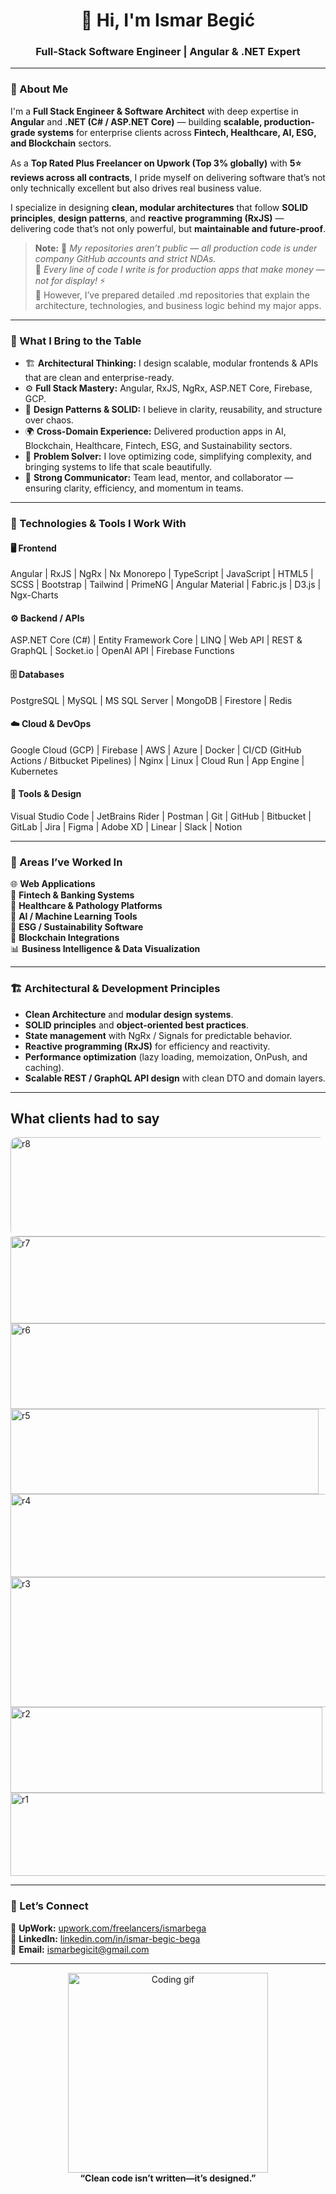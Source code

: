 
<h1 align="center">👋 Hi, I'm Ismar Begić</h1>

<h3 align="center">Full-Stack Software Engineer | Angular & .NET Expert</h3>

---

### 🚀 About Me

I'm a **Full Stack Engineer & Software Architect** with deep expertise in **Angular** and **.NET (C# / ASP.NET Core)** — building **scalable, production-grade systems** for enterprise clients across **Fintech, Healthcare, AI, ESG, and Blockchain** sectors.  

As a **Top Rated Plus Freelancer on Upwork (Top 3% globally)** with **5⭐ reviews across all contracts**, I pride myself on delivering software that’s not only technically excellent but also drives real business value.  

I specialize in designing **clean, modular architectures** that follow **SOLID principles**, **design patterns**, and **reactive programming (RxJS)** — delivering code that’s not only powerful, but **maintainable and future-proof**.

> **Note:** 🚫 *My repositories aren’t public — all production code is under company GitHub accounts and strict NDAs.*  
> 💼 *Every line of code I write is for production apps that make money — not for display!* ⚡   
> 📘 However, I’ve prepared detailed .md repositories that explain the architecture, technologies, and business logic behind my major apps.

---

### 🧠 What I Bring to the Table

- 🏗 **Architectural Thinking:** I design scalable, modular frontends & APIs that are clean and enterprise-ready.  
- ⚙️ **Full Stack Mastery:** Angular, RxJS, NgRx, ASP.NET Core, Firebase, GCP.  
- 🧩 **Design Patterns & SOLID:** I believe in clarity, reusability, and structure over chaos.  
- 🌍 **Cross-Domain Experience:** Delivered production apps in AI, Blockchain, Healthcare, Fintech, ESG, and Sustainability sectors.  
- 🧠 **Problem Solver:** I love optimizing code, simplifying complexity, and bringing systems to life that scale beautifully.  
- 💬 **Strong Communicator:** Team lead, mentor, and collaborator — ensuring clarity, efficiency, and momentum in teams.

---

### 💼 Technologies & Tools I Work With

#### 🖥 Frontend
Angular  |  RxJS  |  NgRx  | Nx Monorepo |  TypeScript  |  JavaScript  |  HTML5  |  SCSS  |  Bootstrap  |  Tailwind  |  PrimeNG  |  Angular Material  |  Fabric.js  |  D3.js  |  Ngx-Charts  

#### ⚙️ Backend / APIs
ASP.NET Core (C#)  |  Entity Framework Core  |  LINQ  |  Web API  |  REST & GraphQL  |  Socket.io  |  OpenAI API  |  Firebase Functions  

#### 🗄 Databases
PostgreSQL  |  MySQL  |  MS SQL Server  |  MongoDB  |  Firestore  |  Redis  

#### ☁️ Cloud & DevOps
Google Cloud (GCP)  |  Firebase  |  AWS  |  Azure  |  Docker  |  CI/CD (GitHub Actions / Bitbucket Pipelines)  |  Nginx  |  Linux  |  Cloud Run  |  App Engine  |  Kubernetes   

#### 🧰 Tools & Design
Visual Studio Code  |  JetBrains Rider  |  Postman  |  Git  |  GitHub  |  Bitbucket  |  GitLab  |  Jira  |  Figma  |  Adobe XD  |  Linear  |  Slack  |  Notion  

---

### 🧩 Areas I’ve Worked In

🌐 **Web Applications**  
🏦 **Fintech & Banking Systems**  
🧬 **Healthcare & Pathology Platforms**  
🤖 **AI / Machine Learning Tools**  
💚 **ESG / Sustainability Software**  
🔗 **Blockchain Integrations**  
📊 **Business Intelligence & Data Visualization**

---

### 🏗 Architectural & Development Principles

- **Clean Architecture** and **modular design systems**.  
- **SOLID principles** and **object-oriented best practices**.  
- **State management** with NgRx / Signals for predictable behavior.  
- **Reactive programming (RxJS)** for efficiency and reactivity.  
- **Performance optimization** (lazy loading, memoization, OnPush, and caching).  
- **Scalable REST / GraphQL API design** with clean DTO and domain layers.  

---

## What clients had to say
<img width="764" height="159" alt="r8" style="border-radius: 10px;" src="https://github.com/user-attachments/assets/d8e5a0e3-4408-48f0-b0a9-ea8fc08a335c" />
<img width="811" height="139" alt="r7" src="https://github.com/user-attachments/assets/187cc4a9-9a27-4c08-8f1e-e7ab69fc3040" />
<img width="618" height="137" alt="r6" src="https://github.com/user-attachments/assets/0fef2108-1c9f-4264-96ff-7b6d7a393f4b" />
<img width="493" height="136" alt="r5" src="https://github.com/user-attachments/assets/4cac2b97-0143-42c5-beaa-eecd239bd77b" />
<img width="721" height="133" alt="r4" src="https://github.com/user-attachments/assets/6b869e0d-e95f-41b4-8704-45760b7ea6fe" />
<img width="813" height="208" alt="r3" src="https://github.com/user-attachments/assets/c73cc161-e794-4f6d-aef2-5d9c6283300a" />
<img width="499" height="137" alt="r2" src="https://github.com/user-attachments/assets/6212c5c1-6abe-4cb9-adb4-76e48852e978" />
<img width="575" height="133" alt="r1" src="https://github.com/user-attachments/assets/756e7055-8f01-4d76-9946-1cd4376a8182" />


---

### 💬 Let’s Connect

💼 **UpWork:** [upwork.com/freelancers/ismarbega](https://www.upwork.com/freelancers/~01684cb774e124a36b?viewMode=1)  
🔗 **LinkedIn:** [linkedin.com/in/ismar-begic-bega](https://www.linkedin.com/in/ismar-begic-bega/)  
📧 **Email:** [ismarbegicit@gmail.com](mailto:ismarbegicit@gmail.com)

---

<div align="center">
  <img src="https://media2.giphy.com/media/qgQUggAC3Pfv687qPC/giphy.gif?cid=790b761165b18d9d064bebd20cd55f15895175b4e5e7f22e&rid=giphy.gif&ct=g" width="320px" alt="Coding gif"/>
  <br>
  <strong>“Clean code isn’t written—it’s designed.”</strong>
</div>

